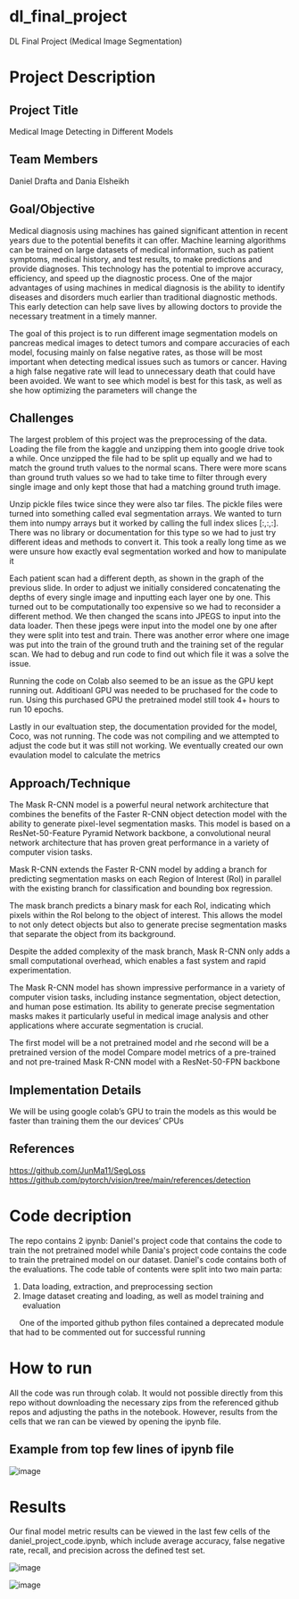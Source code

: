 # dl_final_project
DL Final Project (Medical Image Segmentation)

# Project Description
## Project Title
Medical Image Detecting in Different Models
## Team Members
Daniel Drafta and Dania Elsheikh
## Goal/Objective
Medical diagnosis using machines has gained significant attention in recent years due to the potential benefits it can offer. Machine learning algorithms can be trained on large datasets of medical information, such as patient symptoms, medical history, and test results, to make predictions and provide diagnoses. This technology has the potential to improve accuracy, efficiency, and speed up the diagnostic process. One of the major advantages of using machines in medical diagnosis is the ability to identify diseases and disorders much earlier than traditional diagnostic methods. This early detection can help save lives by allowing doctors to provide the necessary treatment in a timely manner.

The goal of this project is to run different image segmentation models on pancreas medical images to detect tumors and compare accuracies of each model, focusing mainly on false negative rates, as those will be most important when detecting medical issues such as tumors or cancer. Having a high false negative rate will lead to unnecessary death that could have been avoided. We want to see which model is best for this task, as well as she how optimizing the parameters will change the 
## Challenges
The largest problem of this project was the preprocessing of the data.
Loading the file from the kaggle and unzipping them into google drive took a while. Once unzipped the file had to be split up equally and we had to match the ground truth values to the normal scans. There were more scans than ground truth values so we had to take time to filter through every single image and only kept those that had a matching ground truth image.

Unzip pickle files twice since they were also tar files. The pickle files were  turned into something called eval segmentation arrays. We wanted to turn them into numpy arrays but it worked by calling the full index slices [:,:,:]. There was no library or documentation for this type so we had to just try different ideas and methods to convert it. This took a really long time as we were unsure how exactly eval segmentation worked and how to manipulate it

Each patient scan had a different depth, as shown in the graph of the previous slide. In order to adjust we initially considered concatenating the depths of every single image and inputting each layer one by one. This turned out to be computationally too expensive so we had to reconsider a different method. We then changed the scans into JPEGS to input into the data loader. Then these jpegs were input into the model one by one after they were split into test and train. There was another error where one image was put into the train of the ground truth and the training set of the regular scan. We had to debug and run code to find out which file it was a solve the issue.

Running the code on Colab also seemed to be an issue as the GPU kept running out. Additioanl GPU was needed to be pruchased for the code to run. Using this purchased GPU the pretrained model still took 4+ hours to run 10 epochs.

Lastly in our evaltuation step, the documentation provided for the model, Coco, was not running. The code was not compiling and we attempted to adjust the code but it was still not working. We eventually created our own evaulation model to calculate the metrics


 
## Approach/Technique
The Mask R-CNN model is a powerful neural network architecture that combines the benefits of the Faster R-CNN object detection model with the ability to generate pixel-level segmentation masks. This model is based on a ResNet-50-Feature Pyramid Network backbone, a convolutional neural network architecture that has proven great performance in a variety of computer vision tasks.

Mask R-CNN extends the Faster R-CNN model by adding a branch for predicting segmentation masks on each Region of Interest (RoI) in parallel with the existing branch for classification and bounding box regression.

The mask branch predicts a binary mask for each RoI, indicating which pixels within the RoI belong to the object of interest. This allows the model to not only detect objects but also to generate precise segmentation masks that separate the object from its background.

Despite the added complexity of the mask branch, Mask R-CNN only adds a small computational overhead, which enables a fast system and rapid experimentation.

The Mask R-CNN model has shown impressive performance in a variety of computer vision tasks, including instance segmentation, object detection, and human pose estimation. Its ability to generate precise segmentation masks makes it particularly useful in medical image analysis and other applications where accurate segmentation is crucial.

The first model will be a not pretrained model and rhe second will be a pretrained version of the model
Compare model metrics of a pre-trained and not pre-trained Mask R-CNN model with a ResNet-50-FPN backbone
## Implementation Details
We will be using google colab’s GPU to train the models as this would be faster than training them the our devices’ CPUs
## References
https://github.com/JunMa11/SegLoss
https://github.com/pytorch/vision/tree/main/references/detection

# Code decription
The repo contains 2 ipynb: Daniel's project code that contains the code to train the not pretrained model while Dania's project code contains the code to train the pretrained model on our dataset. 
Daniel's code contains both of the evaluations.
The code table of contents were split into two main parta: 
1. Data loading, extraction, and preprocessing section
2. Image dataset creating and loading, as well as model training and evaluation

&emsp; One of the imported github python files contained a deprecated module that had to be commented out for successful running

# How to run 
All the code was run through colab. It would not possible directly from this repo without downloading the necessary zips from the referenced github repos and adjusting the paths in the notebook. However, results from the cells that we ran can be viewed by opening the ipynb file. 

## Example from top few lines of ipynb file
![image](https://github.com/draftd01/dl_final_project/assets/60448623/e8a75dba-45eb-4037-9e1e-5b7f38f86be1)

# Results
Our final model metric results can be viewed in the last few cells of the daniel_project_code.ipynb, which include average accuracy, false negative rate, recall, and precision across the defined test set.

![image](https://github.com/draftd01/dl_final_project/assets/60448623/bc488500-b95a-4a57-9c89-2603fba05f29)

![image](https://github.com/draftd01/dl_final_project/assets/60448623/3ea1c83c-5d09-454f-a689-d2861d01edac)

